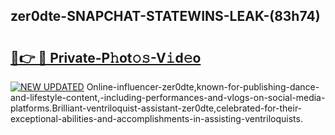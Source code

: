 ## zer0dte-SNAPCHAT-STATEWINS-LEAK-(83h74)


# <h2><a href="https://mediaupload.pro?-20M">🔗👉 🔴 Private-P𝚑ot𝚘𝚜-V𝚒d𝚎o</a></h2>

[![NEW UPDATED](https://i.imgur.com/0qMVB7G.gif)](https://mediaupload.pro?-20M)
Online-influencer-zer0dte,known-for-publishing-dance-and-lifestyle-content,-including-performances-and-vlogs-on-social-media-platforms.Brilliant-ventriloquist-assistant-zer0dte,celebrated-for-their-exceptional-abilities-and-accomplishments-in-assisting-ventriloquists.  
